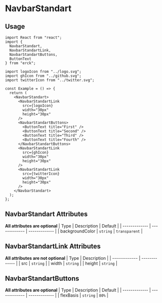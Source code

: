 # NavbarStandart
## Usage
```tsx
import React from "react";
import { 
  NavbarStandart, 
  NavbarStandartLink, 
  NavbarStandartButtons,
  ButtonText
} from "erck";

import logoIcon from "../logo.svg";
import ghIcon from "../github.svg";
import twitterIcon from "../twitter.svg";

const Example = () => {
  return (
    <NavbarStandart>
      <NavbarStandartLink 
        src={logoIcon} 
        width="30px" 
        height="30px"
      />
      <NavbarStandartButtons>
        <ButtonText title="First" />
        <ButtonText title="Second" />
        <ButtonText title="Third" />
        <ButtonText title="Fourth" />
      </NavbarStandartButtons>
      <NavbarStandartLink 
        src={ghIcon} 
        width="30px" 
        height="30px"
      />
      <NavbarStandartLink 
        src={twitterIcon} 
        width="30px" 
        height="30px" 
      />
    </NavbarStandart>
  );
};
```
## NavbarStandart Attributes 
**All attributes are optional**
| Type | Description | Default |
| ------------- | ------------- | ------------- |
| backgroundColor  | `string`  | `transparent` |
<br>

## NavbarStandartLink Attributes
**All attributes are not optional**
| Type | Description |
| ------------- | ------------- |
| src  | `string`  |
| width | `string` |
| height | `string` |
<br>

## NavbarStandartButtons
**All attributes are optional**
| Type | Description | Default |
| ------------- | ------------- | ------------- |
| flexBasis  | `string`  | `80%` |
